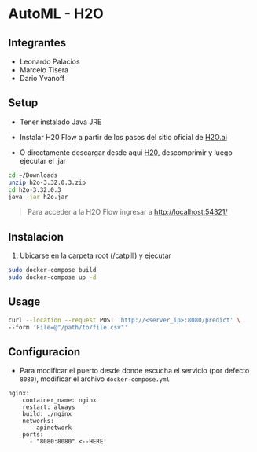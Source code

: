 # AutoML - H2O

## Integrantes

- Leonardo Palacios
- Marcelo Tisera
- Dario Yvanoff



## Setup
- Tener instalado Java JRE
- Instalar H20 Flow a partir de los pasos del sitio oficial de [H2O.ai](http://h2o-release.s3.amazonaws.com/h2o/rel-zermelo/3/index.html)

- O directamente descargar desde aqui [H20](http://h2o-release.s3.amazonaws.com/h2o/rel-zermelo/3/h2o-3.32.0.3.zip), descomprimir y luego ejecutar el .jar


```bash
cd ~/Downloads
unzip h2o-3.32.0.3.zip
cd h2o-3.32.0.3
java -jar h2o.jar
```

> Para acceder a la H2O Flow ingresar a [http://localhost:54321/](http://localhost:54321/)

## Instalacion

1) Ubicarse en la carpeta root (/catpill) y ejecutar
```bash
sudo docker-compose build
sudo docker-compose up -d
```


## Usage

```bash
curl --location --request POST 'http://<server_ip>:8080/predict' \
--form 'File=@"/path/to/file.csv"'
```

## Configuracion
- Para modificar el puerto desde donde escucha el servicio (por defecto `8080`), modificar el archivo `docker-compose.yml`

```
nginx:
    container_name: nginx
    restart: always
    build: ./nginx
    networks:
      - apinetwork
    ports:
      - "8080:8080" <--HERE!
```
